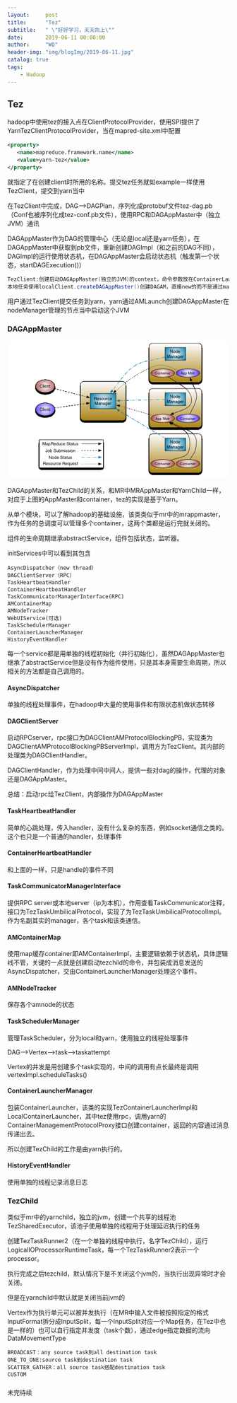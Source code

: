 ```yaml
---
layout:     post
title:      "Tez"
subtitle:   " \"好好学习，天天向上\""
date:       2019-06-11 00:00:00
author:     "WQ"
header-img: "img/blogImg/2019-06-11.jpg"
catalog: true
tags:
    - Hadoop
---
```


## Tez

hadoop中使用tez的接入点在ClientProtocolProvider，使用SPI提供了YarnTezClientProtocolProvider，当在mapred-site.xml中配置

```xml
<property>
   <name>mapreduce.framework.name</name>
   <value>yarn-tez</value>
</property>
```

就指定了在创建client时所用的名称。提交tez任务就如example一样使用TezClient，提交到yarn当中

在TezClient中完成，DAG-->DAGPlan，序列化成protobuf文件tez-dag.pb（Conf也被序列化成tez-conf.pb文件），使用RPC和DAGAppMaster中（独立JVM）通讯

DAGAppMaster作为DAG的管理中心（无论是local还是yarn任务），在DAGAppMaster中获取到pb文件，重新创建DAGImpl（和之前的DAG不同），DAGImpl的运行使用状态机，在DAGAppMaster会启动状态机（触发第一个状态，startDAGExecution()）

```java
TezClient:创建启动DAGAppMaster(独立的JVM)的context，命令参数放在ContainerLaunchContext中，注意不是创建DAGAppMaster
本地任务使用localClient.createDAGAppMaster()创建DAGAM，直接new的而不是通过main()
```

用户通过TezClient提交任务到yarn，yarn通过AMLaunch创建DAGAppMaster在nodeManager管理的节点当中启动这个JVM

### DAGAppMaster

![hadoop](/img/blogImg/2019-06-11/yarn_architecture.gif)

DAGAppMaster和TezChild的关系，和MR中MRAppMaster和YarnChild一样，对应于上图的AppMaster和container，tez的实现是基于Yarn。

从单个模块，可以了解hadoop的基础设施，该类类似于mr中的mrappmaster，作为任务的总调度可以管理多个container，这两个类都是运行完就关闭的。

组件的生命周期继承abstractService，组件包括状态，监听器。

initServices中可以看到其包含

```
AsyncDispatcher（new thread）
DAGClientServer（RPC）
TaskHeartbeatHandler
ContainerHeartbeatHandler
TaskCommunicatorManagerInterface(RPC)
AMContainerMap
AMNodeTracker
WebUIService(可选)
TaskSchedulerManager
ContainerLauncherManager
HistoryEventHandler
```

每一个service都是用单独的线程初始化（并行初始化），虽然DAGAppMaster也继承了abstractService但是没有作为组件使用，只是其本身需要生命周期，所以相关的方法都是自己调用的。

#### AsyncDispatcher

单独的线程处理事件，在hadoop中大量的使用事件和有限状态机做状态转移

#### DAGClientServer

启动RPCserver，rpc接口为DAGClientAMProtocolBlockingPB，实现类为DAGClientAMProtocolBlockingPBServerImpl，调用方为TezClient。其内部的处理类为DAGClientHandler。

DAGClientHandler，作为处理中间中间人，提供一些对dag的操作，代理的对象还是DAGAppMaster。

总结：启动rpc给TezClient，内部操作为DAGAppMaster

#### TaskHeartbeatHandler

简单的心跳处理，传入handler，没有什么复杂的东西，例如socket通信之类的。这个也只是一个普通的handler，处理事件

#### ContainerHeartbeatHandler

和上面的一样，只是handle的事件不同

#### TaskCommunicatorManagerInterface

提供RPC server或本地server（ip为本机），作用查看TaskCommunicator注释，接口为TezTaskUmbilicalProtocol，实现了为TezTaskUmbilicalProtocolImpl。作为名副其实的manager，各个task和该类通信。

#### AMContainerMap

使用map缓存container即AMContainerImpl，主要逻辑依赖于状态机，具体逻辑线不管，关键的一点就是创建启动tezchild的命令，并包装成消息发送的AsyncDispatcher，交由ContainerLauncherManager处理这个事件。

#### AMNodeTracker

保存各个amnode的状态

#### TaskSchedulerManager

管理TaskScheduler，分为local和yarn，使用独立的线程处理事件

DAG-->Vertex-->task-->taskattempt

Vertex的并发是用创建多个task实现的，中间的调用有点长最终是调用vertexImpl.scheduleTasks()

#### ContainerLauncherManager

包装ContainerLauncher，该类的实现TezContainerLauncherImpl和LocalContainerLauncher，其中tez使用rpc，调用yarn的ContainerManagementProtocolProxy接口创建container，返回的内容通过消息传递出去。

所以创建TezChild的工作是由yarn执行的。

#### HistoryEventHandler

使用单独的线程记录消息日志

### TezChild

类似于mr中的yarnchild，独立的jvm，创建一个共享的线程池TezSharedExecutor，该池子使用单独的线程用于处理延迟执行的任务

创建TezTaskRunner2（在一个单独的线程中执行，名字TezChild），运行LogicalIOProcessorRuntimeTask，每一个TezTaskRunner2表示一个processor。

执行完成之后tezchild，默认情况下是不关闭这个jvm的，当执行出现异常时才会关闭。

但是在yarnchild中默认就是关闭当前jvm的

Vertex作为执行单元可以被并发执行（在MR中输入文件被按照指定的格式InputFormat拆分成InputSplit，每一个InputSplit对应一个Map任务，在Tez中也是一样的）也可以自行指定并发度（task个数），通过edge指定数据的流向DataMovementType

```
BROADCAST：any source task到all destination task
ONE_TO_ONE:source task到destination task
SCATTER_GATHER：all source task搭配destination task
CUSTOM
```

###

未完待续